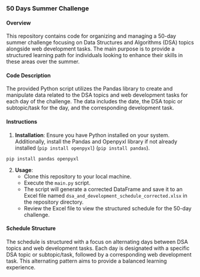 ### 50 Days Summer Challenge

#### Overview
This repository contains code for organizing and managing a 50-day summer challenge focusing on Data Structures and Algorithms (DSA) topics alongside web development tasks. The main purpose is to provide a structured learning path for individuals looking to enhance their skills in these areas over the summer.

#### Code Description
The provided Python script utilizes the Pandas library to create and manipulate data related to the DSA topics and web development tasks for each day of the challenge. The data includes the date, the DSA topic or subtopic/task for the day, and the corresponding development task.

#### Instructions
1. **Installation**: Ensure you have Python installed on your system. Additionally, install the Pandas and Openpyxl library if not already installed (`pip install openpyxl`) (`pip install pandas`).

```
pip install pandas openpyxl
```


2. **Usage**:
   - Clone this repository to your local machine.
   - Execute the `main.py` script.
   - The script will generate a corrected DataFrame and save it to an Excel file named `dsa_and_development_schedule_corrected.xlsx` in the repository directory.
   - Review the Excel file to view the structured schedule for the 50-day challenge.

#### Schedule Structure
The schedule is structured with a focus on alternating days between DSA topics and web development tasks. Each day is designated with a specific DSA topic or subtopic/task, followed by a corresponding web development task. This alternating pattern aims to provide a balanced learning experience.
